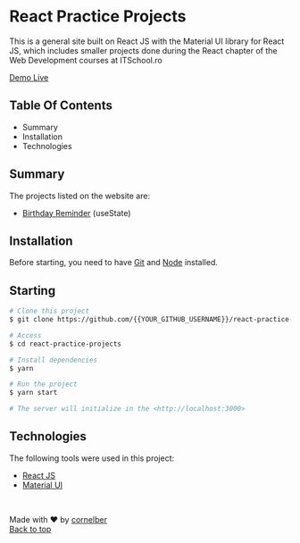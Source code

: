# React Practice Projects

This is a general site built on React JS with the Material UI library for React JS, which includes smaller projects done during the React chapter of the Web Development courses at ITSchool.ro

[Demo Live](https://bc-react-practice-projects.netlify.app)

## Table Of Contents

* Summary
* Installation
* Technologies

## Summary
The projects listed on the website are:

* [Birthday Reminder](https://github.com/cornelber/react-birthday-reminder) (useState)


## Installation
Before starting, you need to have [Git](https://git-scm.com) and [Node](https://nodejs.org/en/) installed.

## Starting ##
```bash
# Clone this project
$ git clone https://github.com/{{YOUR_GITHUB_USERNAME}}/react-practice-projects

# Access
$ cd react-practice-projects

# Install dependencies
$ yarn

# Run the project
$ yarn start

# The server will initialize in the <http://localhost:3000>
```

## Technologies

The following tools were used in this project:

- [React JS](https://reactjs.org/)
- [Material UI](https://mui.com/)

&#xa0;

Made with ❤️ by <a href="https://github.com/cornelber" target="_blank">cornelber</a>
<br/>
<a href="#top">Back to top</a>